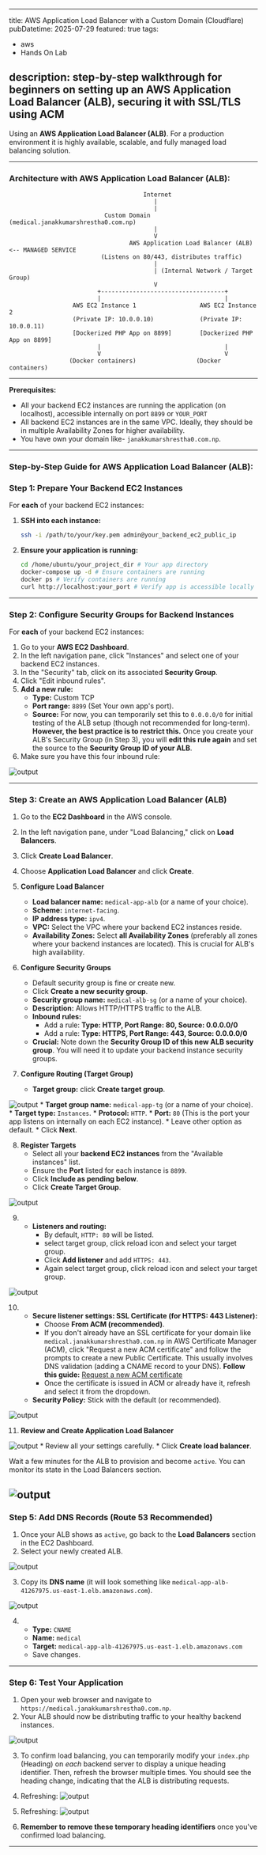  
---
title: AWS Application Load Balancer with a Custom Domain (Cloudflare)
pubDatetime: 2025-07-29
featured: true
tags:
  - aws
  - Hands On Lab

description: step-by-step walkthrough for beginners on setting up an AWS Application Load Balancer (ALB), securing it with SSL/TLS using ACM
---
Using an **AWS Application Load Balancer (ALB)**. For a production environment it is highly available, scalable, and fully managed load balancing solution.

---

### Architecture with AWS Application Load Balancer (ALB):

```
                                      Internet
                                         |
                                         |
                           Custom Domain (medical.janakkumarshrestha0.com.np)
                                         |
                                         V
                                  AWS Application Load Balancer (ALB) <-- MANAGED SERVICE
                          (Listens on 80/443, distributes traffic)
                                         |
                                         | (Internal Network / Target Group)
                                         V
                         +-----------------------------------+
                         |                                   |
                  AWS EC2 Instance 1                  AWS EC2 Instance 2
                  (Private IP: 10.0.0.10)             (Private IP: 10.0.0.11)
                  [Dockerized PHP App on 8899]        [Dockerized PHP App on 8899]
                         |                                   |
                         V                                   V
                 (Docker containers)                 (Docker containers)
```

---

**Prerequisites:**

* All your backend EC2 instances are running the application (on localhost), accessible internally on port `8899` or `YOUR_PORT`
* All backend EC2 instances are in the same VPC. Ideally, they should be in multiple Availability Zones for higher availability.
* You have own your domain like- `janakkumarshrestha0.com.np`.

---

### Step-by-Step Guide for AWS Application Load Balancer (ALB):

### Step 1: Prepare Your Backend EC2 Instances

For **each** of your backend EC2 instances:

1.  **SSH into each instance:**
    ```bash
    ssh -i /path/to/your/key.pem admin@your_backend_ec2_public_ip
    ```
2.  **Ensure your application is running:**
    ```bash
    cd /home/ubuntu/your_project_dir # Your app directory
    docker-compose up -d # Ensure containers are running
    docker ps # Verify containers are running
    curl http://localhost:your_port # Verify app is accessible locally on your app's port
    ```
---

### Step 2: Configure Security Groups for Backend Instances

For **each** of your backend EC2 instances:

1.  Go to your **AWS EC2 Dashboard**.
2.  In the left navigation pane, click "Instances" and select one of your backend EC2 instances.
3.  In the "Security" tab, click on its associated **Security Group**.
4.  Click "Edit inbound rules".
5.  **Add a new rule:**
    * **Type:** Custom TCP
    * **Port range:** `8899` (Set Your own app's port).
    * **Source:** For now, you can temporarily set this to `0.0.0.0/0` for initial testing of the ALB setup (though not recommended for long-term). **However, the best practice is to restrict this.** Once you create your ALB's Security Group (in Step 3), you will **edit this rule again** and set the source to the **Security Group ID of your ALB**.
6. Make sure you have this four inbound rule:

![output](@/assets/images/Screenshot_20250627_141614.png)


---

### Step 3: Create an AWS Application Load Balancer (ALB)

1.  Go to the **EC2 Dashboard** in the AWS console.
2.  In the left navigation pane, under "Load Balancing," click on **Load Balancers**.
3.  Click **Create Load Balancer**.
4.  Choose **Application Load Balancer** and click **Create**.

5.  **Configure Load Balancer**
    * **Load balancer name:** `medical-app-alb` (or a name of your choice).
    * **Scheme:** `internet-facing`.
    * **IP address type:** `ipv4`.
    * **VPC:** Select the VPC where your backend EC2 instances reside.
    * **Availability Zones:** Select **all Availability Zones** (preferably all zones where your backend instances are located). This is crucial for ALB's high availability.

6.  **Configure Security Groups**
    * Default security group is fine or create new.
    * Click **Create a new security group**.
    * **Security group name:** `medical-alb-sg` (or a name of your choice).
    * **Description:** Allows HTTP/HTTPS traffic to the ALB.
    * **Inbound rules:**
        * Add a rule: **Type: HTTP, Port Range: 80, Source: 0.0.0.0/0**
        * Add a rule: **Type: HTTPS, Port Range: 443, Source: 0.0.0.0/0**
    * **Crucial:** Note down the **Security Group ID of this new ALB security group**. You will need it to update your backend instance security groups.

7.  **Configure Routing (Target Group)**
    * **Target group:** click **Create target group**.

![output](@/assets/images/Screenshot_20250627_142616.png)
    * **Target group name:** `medical-app-tg` (or a name of your choice).
    * **Target type:** `Instances`.
    * **Protocol:** `HTTP`.
    * **Port:** `80` (This is the port your app listens on internally on each EC2 instance).
    * Leave other option as default.
    * Click **Next**.

8.  **Register Targets**
    * Select all your **backend EC2 instances** from the "Available instances" list.
    * Ensure the **Port** listed for each instance is `8899`.
    * Click **Include as pending below**.
    * Click **Create Target Group**.

![output](@/assets/images/Screenshot_20250627_142747.png)

9.    * **Listeners and routing:**
        * By default, `HTTP: 80` will be listed.
        * select target group, click reload icon and select your target group.
        * Click **Add listener** and add `HTTPS: 443`.
        * Again select target group, click reload icon and select your target group.

 ![output](@/assets/images/Screenshot_20250627_142833.png)

10. * **Secure listener settings: SSL Certificate (for HTTPS: 443 Listener):**
        * Choose **From ACM (recommended)**.
        * If you don't already have an SSL certificate for your domain like `medical.janakkumarshrestha0.com.np` in AWS Certificate Manager (ACM), click "Request a new ACM certificate" and follow the prompts to create a new Public Certificate. This usually involves DNS validation (adding a CNAME record to your DNS). **Follow this guide:** [Request a new ACM certificate]()
        * Once the certificate is issued in ACM or already have it, refresh and select it from the dropdown.
    * **Security Policy:** Stick with the default (or recommended).

![output](@/assets/images/Screenshot_20250627_143045.png)


11. **Review and Create Application Load Balancer**

![output](@/assets/images/Screenshot_20250627_143151.png)
    * Review all your settings carefully.
    * Click **Create load balancer**.


Wait a few minutes for the ALB to provision and become `active`. You can monitor its state in the Load Balancers section.

![output](@/assets/images/Screenshot_20250627_143231.png)
---


### Step 5: Add DNS Records (Route 53 Recommended)

1.  Once your ALB shows as `active`, go back to the **Load Balancers** section in the EC2 Dashboard.
2.  Select your newly created ALB.

![output](@/assets/images/Screenshot_20250627_150532.png)

3.  Copy its **DNS name** (it will look something like `medical-app-alb-41267975.us-east-1.elb.amazonaws.com`).

![output](@/assets/images/Screenshot_20250627_151554.png)

4.  * **Type:** `CNAME`
    * **Name:** `medical`
    * **Target:** `medical-app-alb-41267975.us-east-1.elb.amazonaws.com`
    * Save changes.

---

### Step 6: Test Your Application

1.  Open your web browser and navigate to `https://medical.janakkumarshrestha0.com.np`.
2.  Your ALB should now be distributing traffic to your healthy backend instances.

![output](@/assets/images/Screenshot_20250627_151843.png)

3.  To confirm load balancing, you can temporarily modify your `index.php` (Heading) on *each* backend server to display a unique heading identifier. Then, refresh the browser multiple times. You should see the heading change, indicating that the ALB is distributing requests.

4. Refreshing:
![output](@/assets/images/Screenshot_20250627_151927.png)

5. Refreshing:
![output](@/assets/images/Screenshot_20250627_152124.png)

6.  **Remember to remove these temporary heading identifiers** once you've confirmed load balancing.

---
